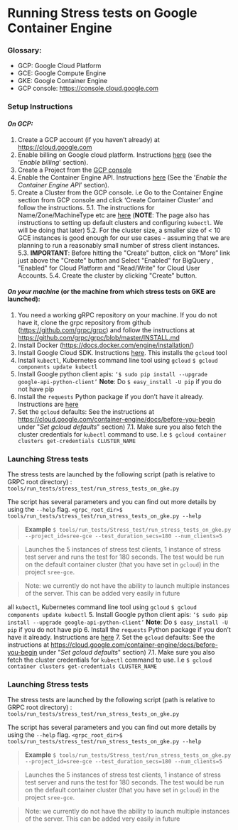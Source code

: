 ﻿Running Stress tests on Google Container Engine
=======================================

### **Glossary**:
* GCP: Google Cloud Platform
* GCE: Google Compute Engine
* GKE: Google Container Engine
* GCP console: https://console.cloud.google.com

### **Setup Instructions**
#### *On GCP:*
1. Create a GCP account (if you haven’t already) at https://cloud.google.com 
2. Enable billing on Google cloud platform. Instructions [here](https://cloud.google.com/container-engine/docs/before-you-begin)  (see the '*Enable billing*' section).
3. Create a Project from the [GCP console](https://console.cloud.google.com) 
4. Enable the Container Engine API. Instructions [here](https://cloud.google.com/container-engine/docs/before-you-begin)  (See the '*Enable the Container Engine API*’ section). 
5. Create a Cluster from the GCP console. i.e Go to the Container Engine section from GCP console and click ‘Create Container Cluster’ and follow the instructions.
    5.1. The instructions for Name/Zone/MachineType etc are [here](https://cloud.google.com/container-engine/docs/clusters/operations) (**NOTE**: The page also has instructions to setting up default clusters and configuring `kubectl`. We will be doing that later)
    5.2. For the cluster size, a smaller size of < 10 GCE instances is good enough for our use cases - assuming that we are planning to run a reasonably small number of stress client instances.
    5.3. **IMPORTANT**: Before hitting the "Create" button, click on “More” link just above the "Create" button and Select "Enabled" for BigQuery , "Enabled" for Cloud Platform and "Read/Write" for Cloud User Accounts.
    5.4. Create the cluster by clicking "Create" button.

#### *On your machine* (or the machine from which stress tests on GKE are launched): 
1. You need a working gRPC repository on your machine. If you do not have it, clone the grpc repository from github (https://github.com/grpc/grpc) and follow the instructions at https://github.com/grpc/grpc/blob/master/INSTALL.md 
2. Install Docker (https://docs.docker.com/engine/installation/)
3. Install Google Cloud SDK. Instructions [here](https://cloud.google.com/sdk/). This installs the `gcloud` tool
4. Install `kubectl`, Kubernetes command line tool using `gcloud` 
        `$ gcloud components update kubectl`
5. Install Google python client apis: 
        `‘$ sudo pip install --upgrade google-api-python-client’`
        **Note**: Do  `$ easy_install -U pip` if you do not have pip
6. Install the `requests` Python package if you don’t have it already. Instructions are [here](http://docs.python-requests.org/en/master/user/install/)
7. Set the `gcloud` defaults: See the instructions at https://cloud.google.com/container-engine/docs/before-you-begin under "*Set gcloud defaults*" section)
7.1. Make sure you also fetch the cluster credentials for `kubectl` command to use. I.e `$ gcloud container clusters get-credentials CLUSTER_NAME`

### **Launching Stress tests**

The stress tests are launched by the following script (path is relative to GRPC root directory) :
`tools/run_tests/stress_test/run_stress_tests_on_gke.py`

The script has several parameters and you can find out more details by using the `--help` flag. 
`<grpc_root_dir>$ tools/run_tests/stress_test/run_stress_tests_on_gke.py --help`

> **Example**
> `$ tools/run_tests/Stress_test/run_stress_tests_on_gke.py --project_id=sree-gce --test_duration_secs=180 --num_clients=5`

>Launches the 5 instances of stress test clients, 1 instance of stress test server and runs the test for 180 seconds. The test would be run on the default container cluster (that you have set in `gcloud`) in the project `sree-gce`.  

> Note: we currently do not have the ability to launch multiple instances of the server. This can be added very easily in future 

all `kubectl`, Kubernetes command line tool using `gcloud` 
        `$ gcloud components update kubectl`
5. Install Google python client apis: 
        `‘$ sudo pip install --upgrade google-api-python-client’`
        **Note**: Do  `$ easy_install -U pip` if you do not have pip
6. Install the `requests` Python package if you don’t have it already. Instructions are [here](http://docs.python-requests.org/en/master/user/install/)
7. Set the `gcloud` defaults: See the instructions at https://cloud.google.com/container-engine/docs/before-you-begin under "*Set gcloud defaults*" section)
7.1. Make sure you also fetch the cluster credentials for `kubectl` command to use. I.e `$ gcloud container clusters get-credentials CLUSTER_NAME`

### **Launching Stress tests**

The stress tests are launched by the following script (path is relative to GRPC root directory) :
`tools/run_tests/stress_test/run_stress_tests_on_gke.py`

The script has several parameters and you can find out more details by using the `--help` flag. 
`<grpc_root_dir>$ tools/run_tests/stress_test/run_stress_tests_on_gke.py --help`

> **Example**
> `$ tools/run_tests/Stress_test/run_stress_tests_on_gke.py --project_id=sree-gce --test_duration_secs=180 --num_clients=5`

>Launches the 5 instances of stress test clients, 1 instance of stress test server and runs the test for 180 seconds. The test would be run on the default container cluster (that you have set in `gcloud`) in the project `sree-gce`.  

> Note: we currently do not have the ability to launch multiple instances of the server. This can be added very easily in future
